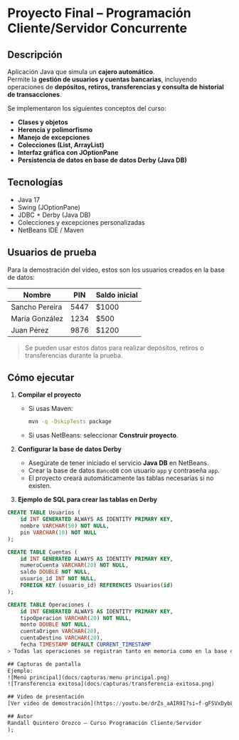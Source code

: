 # Proyecto Final – Programación Cliente/Servidor Concurrente

## Descripción
Aplicación Java que simula un **cajero automático**.  
Permite la **gestión de usuarios y cuentas bancarias**, incluyendo operaciones de **depósitos, retiros, transferencias y consulta de historial de transacciones**.  

Se implementaron los siguientes conceptos del curso:  
- **Clases y objetos**  
- **Herencia y polimorfismo**  
- **Manejo de excepciones**  
- **Colecciones (List, ArrayList)**  
- **Interfaz gráfica con JOptionPane**  
- **Persistencia de datos en base de datos Derby (Java DB)**  

## Tecnologías
- Java 17  
- Swing (JOptionPane)  
- JDBC + Derby (Java DB)  
- Colecciones y excepciones personalizadas  
- NetBeans IDE / Maven  

## Usuarios de prueba
Para la demostración del video, estos son los usuarios creados en la base de datos:

| Nombre           | PIN  | Saldo inicial |
|------------------|------|---------------|
| Sancho Pereira   | 5447 | $1000         |
| María González   | 1234 | $500          |
| Juan Pérez       | 9876 | $1200         |

> Se pueden usar estos datos para realizar depósitos, retiros o transferencias durante la prueba.

## Cómo ejecutar

1. **Compilar el proyecto**
   - Si usas Maven:  
     ```bash
     mvn -q -DskipTests package
     ```
   - Si usas NetBeans: seleccionar **Construir proyecto**.

2. **Configurar la base de datos Derby**
   - Asegúrate de tener iniciado el servicio **Java DB** en NetBeans.  
   - Crear la base de datos `BancoDB` con usuario `app` y contraseña `app`.  
   - El proyecto creará automáticamente las tablas necesarias si no existen.

3. **Ejemplo de SQL para crear las tablas en Derby**
```sql
CREATE TABLE Usuarios (
    id INT GENERATED ALWAYS AS IDENTITY PRIMARY KEY,
    nombre VARCHAR(50) NOT NULL,
    pin VARCHAR(10) NOT NULL
);

CREATE TABLE Cuentas (
    id INT GENERATED ALWAYS AS IDENTITY PRIMARY KEY,
    numeroCuenta VARCHAR(20) NOT NULL,
    saldo DOUBLE NOT NULL,
    usuario_id INT NOT NULL,
    FOREIGN KEY (usuario_id) REFERENCES Usuarios(id)
);

CREATE TABLE Operaciones (
    id INT GENERATED ALWAYS AS IDENTITY PRIMARY KEY,
    tipoOperacion VARCHAR(20) NOT NULL,
    monto DOUBLE NOT NULL,
    cuentaOrigen VARCHAR(20),
    cuentaDestino VARCHAR(20),
    fecha TIMESTAMP DEFAULT CURRENT_TIMESTAMP
> Todas las operaciones se registran tanto en memoria como en la base de datos Derby.

## Capturas de pantalla
Ejemplo:  
![Menú principal](docs/capturas/menu-principal.png)  
![Transferencia exitosa](docs/capturas/transferencia-exitosa.png)  

## Video de presentación
[Ver video de demostración](https://youtu.be/drZs_aAIR9I?si=f-gFSVxDybLRy1Nk)  

## Autor
Randall Quintero Orozco – Curso Programación Cliente/Servidor
);

